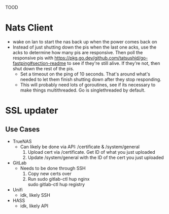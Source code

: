 TOOD

# Nats Client

- wake on lan to start the nas back up when the power comes back on
- Instead of just shutting down the pis when the last one acks, use the acks to determine how many pis are responsive. Then poll the responsive pis with https://pkg.go.dev/github.com/tatsushid/go-fastping#section-readme to see if they're still alive. If they're not, then shut down the rest of the pis.
  - Set a timeout on the ping of 10 seconds. That's around what's needed to let them finish shutting down after they stop responding.
  - This will probably need lots of goroutines, see if its necessary to make things multithreaded. Go is singlethreaded by default.

# SSL updater

## Use Cases

- TrueNAS
  - Can likely be done via API: /certificate & /system/general
    1. Upload cert via /certificate. Get ID of what you just uploaded
    1. Update /system/general with the ID of the cert you just uploaded
- GitLab
  - Needs to be done through SSH
    1. Copy new certs over
    1. Run
       sudo gitlab-ctl hup nginx  
       sudo gitlab-ctl hup registry
- Unifi
  - idk, likely SSH
- HASS
  - idk, likely API
